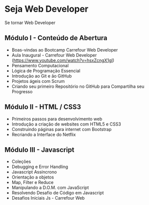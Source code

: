 # Seja Web Developer
Se tornar Web Developer
## Módulo I - Conteúdo de Abertura 
- Boas-vindas ao Bootcamp Carrefour Web Developer
- Aula Inaugural - Carrefour Web Developer (https://www.youtube.com/watch?v=hsxZcngX1gI)
- Pensamento Computacional
- Lógica de Programação Essencial
- Introdução ao Git e ão GitHub
- Projetos ágeis com Scrum
- Criando seu primeiro Repositório no GitHub para Compartilha seu Progresso

## Módulo II - HTML / CSS3
- Primeiros passos para desenvolvimento web
- Introdução a criação de websites com HTML5 e CSS3
- Construindo páginas para internet com Bootstrap
- Recriando a Interface do Netflix

## Módulo III - Javascript
- Coleções
- Debugging e Error Handling
- Javascript Assíncrono
- Orientação a objetos
- Map, Filter e Reduce
- Manipulando a D.O.M. com JavaScript
- Resolvendo Desafio de Código em Javascript
- Desafios Iniciais Js - Carrefour Web
